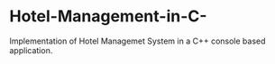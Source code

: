 # Hotel-Management-in-C-
Implementation of Hotel Managemet System in a C++ console based application.

